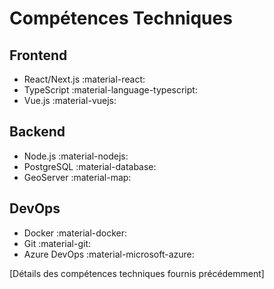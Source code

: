 # Compétences Techniques

## Frontend
- React/Next.js :material-react:
- TypeScript :material-language-typescript:
- Vue.js :material-vuejs:

## Backend
- Node.js :material-nodejs:
- PostgreSQL :material-database:
- GeoServer :material-map:

## DevOps
- Docker :material-docker:
- Git :material-git:
- Azure DevOps :material-microsoft-azure:

[Détails des compétences techniques fournis précédemment]